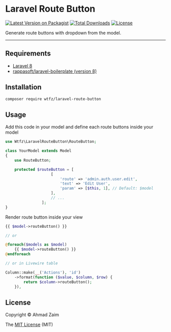 # Laravel Route Button

[![Latest Version on Packagist](https://img.shields.io/packagist/v/wtfz/laravel-route-button)](https://packagist.org/packages/wtfz/laravel-route-button)
[![Total Downloads](https://img.shields.io/packagist/dt/wtfz/laravel-route-button)](https://packagist.org/packages/wtfz/laravel-route-button)
[![License](https://img.shields.io/packagist/l/wtfz/laravel-route-button)](https://packagist.org/packages/wtfz/laravel-route-button)

Generate route buttons with dropdown from the model.

---

## Requirements

- [Laravel 8](https://laravel.com)
- [rappasoft/laravel-boilerplate (version 8)](https://www.github.com/rappasoft/laravel-boilerplate/)

## Installation

```bash
composer require wtfz/laravel-route-button
```

## Usage

Add this code in your model and define each route buttons inside your model

```php
use Wtfz\LaravelRouteButton\RouteButton;

class YourModel extends Model
{
    use RouteButton;

    protected $routeButton = [
                    [
                        'route' => 'admin.auth.user.edit',
                        'text' => 'Edit User',
                        'param' => [$this, 1], // Default: $model
                    ],
                    // ...
                ];
}
```

Render route button inside your view

```php
{{ $model->routeButton() }}

// or

@foreach($models as $model)
    {{ $model->routeButton() }}
@endforeach

// or in Livewire table

Column::make(__('Actions'), 'id')
    ->format(function ($value, $column, $row) {
        return $column->routeButton();
    }),
```

## License

Copyright © Ahmad Zaim

The [MIT License](LICENSE.md) (MIT)
